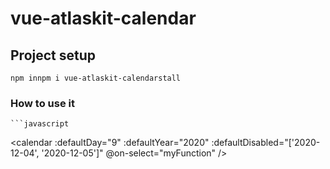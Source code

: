 # vue-atlaskit-calendar

## Project setup
```
npm innpm i vue-atlaskit-calendarstall
```
### How to use it    
    ```javascript
 <calendar
      :defaultDay="9"
      :defaultYear="2020"
      :defaultDisabled="['2020-12-04', '2020-12-05']"
      @on-select="myFunction"
    />
```
 

